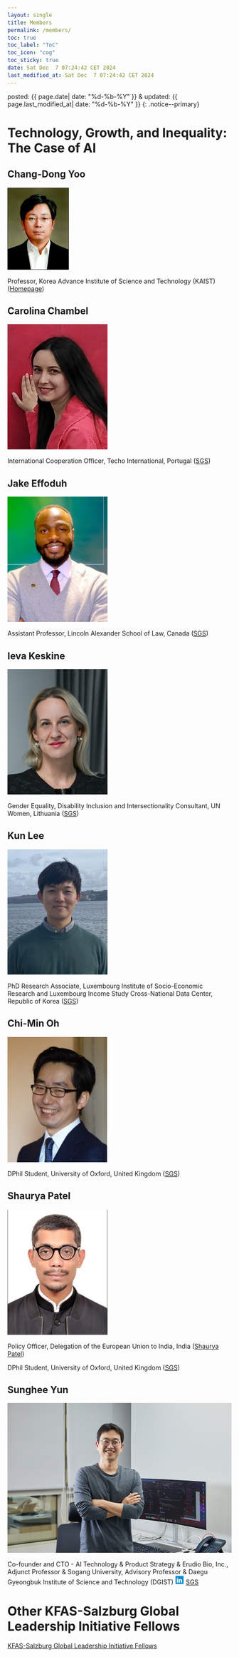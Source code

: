 ```yaml
---
layout: single
title: Members
permalink: /members/
toc: true
toc_label: "ToC"
toc_icon: "cog"
toc_sticky: true
date: Sat Dec  7 07:24:42 CET 2024
last_modified_at: Sat Dec  7 07:24:42 CET 2024
---
```


<head>
	<link rel="stylesheet" href="/resource/styles.css">
</head>

posted: {{ page.date| date: "%d-%b-%Y" }}
&amp;
updated: {{ page.last_modified_at| date: "%d-%b-%Y" }}
{: .notice--primary}

<head>
	<link rel="stylesheet" href="/resource/styles.css">
</head>

<h1 id="ai">
	Technology, Growth, and Inequality: The Case of AI
</h1>


<h2 id="chang-dong">
	Chang-Dong Yoo
</h2>

<div class="img-container">
	<img src="/assets/images/bio-photos/chang-dong.jpg">
</div>

Professor, Korea Advance Institute of Science and Technology (KAIST)
(<a href="https://ee.kaist.ac.kr/professor/12228/">Homepage</a>)


<h2 id="carolina">
	Carolina Chambel
</h2>

<div class="img-container">
	<img src="/assets/images/bio-photos/carolina.png">
</div>

International Cooperation Officer, Techo International, Portugal
(<a href="https://www.salzburgglobal.org/people?userID=55423">SGS</a>)


<h2 id="jake">
	Jake Effoduh
</h2>

<div class="img-container">
	<img src="/assets/images/bio-photos/jake.png">
</div>

Assistant Professor, Lincoln Alexander School of Law, Canada
(<a href="https://www.salzburgglobal.org/people?userID=55328">SGS</a>)


<h2 id="ieva">
	Ieva Keskine
</h2>

<div class="img-container">
	<img src="/assets/images/bio-photos/ieva.png">
</div>

Gender Equality, Disability Inclusion and Intersectionality Consultant, UN Women, Lithuania
(<a href="https://www.salzburgglobal.org/people?userID=55319">SGS</a>)


<h2 id="kun">
	Kun Lee
</h2>

<div class="img-container">
	<img src="/assets/images/bio-photos/kun.png">
</div>

PhD Research Associate, Luxembourg Institute of Socio-Economic Research and Luxembourg Income Study Cross-National Data Center, Republic of Korea
(<a href="https://www.salzburgglobal.org/people?userID=55416">SGS</a>)


<h2 id="chi-min">
	Chi-Min Oh
</h2>

<div class="img-container">
	<img src="/assets/images/bio-photos/chi-min.png">
</div>

DPhil Student, University of Oxford, United Kingdom
(<a href="https://www.salzburgglobal.org/people?userID=55436">SGS</a>)


<h2 id="shaurya">
	Shaurya Patel
</h2>

<div class="img-container">
	<img src="/assets/images/bio-photos/shaurya.png">
</div>

Policy Officer, Delegation of the European Union to India, India
(<a href="https://www.salzburgglobal.org/people?userID=55327">Shaurya Patel</a>)


DPhil Student, University of Oxford, United Kingdom
(<a href="https://www.salzburgglobal.org/people?userID=55436">SGS</a>)


<h2 id="sunghee">
	Sunghee Yun
</h2>

<div class="img-container">
	<img src="/assets/images/bio-photos/sunghee-04.jpg">
</div>

Co-founder and CTO - AI Technology & Product Strategy &amp; Erudio Bio, Inc.,
Adjunct Professor &amp; Sogang University,
Advisory Professor &amp; Daegu Gyeongbuk Institute of Science and Technology (DGIST)
<a href="https://www.linkedin.com/in/sungheeyun/"><img width=20 height=20 src="/resource/favicons/icons8-linkedin-480.svg"></a>
<a href="https://sungheeyun.github.io/"><i class="fa-solid fa-blog"></i></a>
<a href="https://www.salzburgglobal.org/people?userID=55317">SGS</a>


<h1 id="others">
	Other KFAS-Salzburg Global Leadership Initiative Fellows
</h1>

<a href="https://www.salzburgglobal.org/multi-year-series/kfas/pageId/11076">KFAS-Salzburg Global Leadership Initiative Fellows</a>
